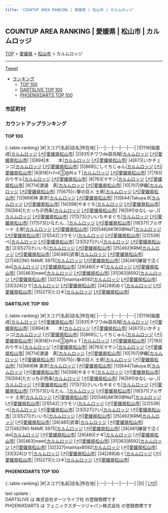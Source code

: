 ```yaml
---
title: 'COUNTUP AREA RANKING | 愛媛県 | 松山市 | カルムロッジ'
---
```

## COUNTUP AREA RANKING | 愛媛県 | 松山市 | カルムロッジ

[TOP](/darts/rank/) > [愛媛県](/darts/rank/愛媛県/) > [松山市](/darts/rank/愛媛県/松山市/) > カルムロッジ

___

<a href="https://twitter.com/share?ref_src=twsrc%5Etfw" data-text="COUNTUP AREA RANKING | 愛媛県松山市カルムロッジ" class="twitter-share-button" data-hashtags="DARTSLIVE,PHOENIXDARTS,darts,ダーツ" data-show-count="false">Tweet</a>

* [ランキング](#カウントアップランキング)
    * [TOP 100](#top-100)
    * [DARTSLIVE TOP 100](#dartslive-top-100)
    * [PHOENIXDARTS TOP 100](#phoenixdarts-top-100)

### 市区町村

<ul>

</ul>

### カウントアップランキング

#### TOP 100



{:.table-ranking}
|#|スコア|名前|店名|所在地|
|---|---|---|---|---|
|1|1116|<span class="rank-name-dl">稲葉 成</span>|<a href="/darts/rank/shops/19ace5b871396ed258d385ea46352d8f.html">カルムロッジ</a> <a href="https://search.dartslive.com/jp/shop/19ace5b871396ed258d385ea46352d8f">[↗]</a>|<a href="/darts/rank/愛媛県/松山市">愛媛県松山市</a>|
|2|931|<span class="rank-name-dl">チワワde惡烏賊</span>|<a href="/darts/rank/shops/19ace5b871396ed258d385ea46352d8f.html">カルムロッジ</a> <a href="https://search.dartslive.com/jp/shop/19ace5b871396ed258d385ea46352d8f">[↗]</a>|<a href="/darts/rank/愛媛県/松山市">愛媛県松山市</a>|
|3|894|<span class="rank-name-dl">木　　木</span>|<a href="/darts/rank/shops/19ace5b871396ed258d385ea46352d8f.html">カルムロッジ</a> <a href="https://search.dartslive.com/jp/shop/19ace5b871396ed258d385ea46352d8f">[↗]</a>|<a href="/darts/rank/愛媛県/松山市">愛媛県松山市</a>|
|4|873|<span class="rank-name-dl">いかチェンコ</span>|<a href="/darts/rank/shops/19ace5b871396ed258d385ea46352d8f.html">カルムロッジ</a> <a href="https://search.dartslive.com/jp/shop/19ace5b871396ed258d385ea46352d8f">[↗]</a>|<a href="/darts/rank/愛媛県/松山市">愛媛県松山市</a>|
|5|869|<span class="rank-name-dl">にしぐちじゅん</span>|<a href="/darts/rank/shops/19ace5b871396ed258d385ea46352d8f.html">カルムロッジ</a> <a href="https://search.dartslive.com/jp/shop/19ace5b871396ed258d385ea46352d8f">[↗]</a>|<a href="/darts/rank/愛媛県/松山市">愛媛県松山市</a>|
|6|818|<span class="rank-name-dl">ﾁｬﾁｬｷ③@NａＴ</span>|<a href="/darts/rank/shops/19ace5b871396ed258d385ea46352d8f.html">カルムロッジ</a> <a href="https://search.dartslive.com/jp/shop/19ace5b871396ed258d385ea46352d8f">[↗]</a>|<a href="/darts/rank/愛媛県/松山市">愛媛県松山市</a>|
|7|783|<span class="rank-name-dl">のりザル</span>|<a href="/darts/rank/shops/19ace5b871396ed258d385ea46352d8f.html">カルムロッジ</a> <a href="https://search.dartslive.com/jp/shop/19ace5b871396ed258d385ea46352d8f">[↗]</a>|<a href="/darts/rank/愛媛県/松山市">愛媛県松山市</a>|
|8|763|<span class="rank-name-dl">マサシ</span>|<a href="/darts/rank/shops/19ace5b871396ed258d385ea46352d8f.html">カルムロッジ</a> <a href="https://search.dartslive.com/jp/shop/19ace5b871396ed258d385ea46352d8f">[↗]</a>|<a href="/darts/rank/愛媛県/松山市">愛媛県松山市</a>|
|9|714|<span class="rank-name-dl">渡邉　真</span>|<a href="/darts/rank/shops/19ace5b871396ed258d385ea46352d8f.html">カルムロッジ</a> <a href="https://search.dartslive.com/jp/shop/19ace5b871396ed258d385ea46352d8f">[↗]</a>|<a href="/darts/rank/愛媛県/松山市">愛媛県松山市</a>|
|10|707|<span class="rank-name-dl">伊織</span>|<a href="/darts/rank/shops/19ace5b871396ed258d385ea46352d8f.html">カルムロッジ</a> <a href="https://search.dartslive.com/jp/shop/19ace5b871396ed258d385ea46352d8f">[↗]</a>|<a href="/darts/rank/愛媛県/松山市">愛媛県松山市</a>|
|11|675|<span class="rank-name-dl">ﾄﾝ撃の巨人 土居</span>|<a href="/darts/rank/shops/19ace5b871396ed258d385ea46352d8f.html">カルムロッジ</a> <a href="https://search.dartslive.com/jp/shop/19ace5b871396ed258d385ea46352d8f">[↗]</a>|<a href="/darts/rank/愛媛県/松山市">愛媛県松山市</a>|
|12|669|<span class="rank-name-dl">林 美奈</span>|<a href="/darts/rank/shops/19ace5b871396ed258d385ea46352d8f.html">カルムロッジ</a> <a href="https://search.dartslive.com/jp/shop/19ace5b871396ed258d385ea46352d8f">[↗]</a>|<a href="/darts/rank/愛媛県/松山市">愛媛県松山市</a>|
|13|644|<span class="rank-name-dl">Takuya.B</span>|<a href="/darts/rank/shops/19ace5b871396ed258d385ea46352d8f.html">カルムロッジ</a> <a href="https://search.dartslive.com/jp/shop/19ace5b871396ed258d385ea46352d8f">[↗]</a>|<a href="/darts/rank/愛媛県/松山市">愛媛県松山市</a>|
|14|598|<span class="rank-name-dl">やまぐち</span>|<a href="/darts/rank/shops/19ace5b871396ed258d385ea46352d8f.html">カルムロッジ</a> <a href="https://search.dartslive.com/jp/shop/19ace5b871396ed258d385ea46352d8f">[↗]</a>|<a href="/darts/rank/愛媛県/松山市">愛媛県松山市</a>|
|15|594|<span class="rank-name-dl">ただっち＠西条</span>|<a href="/darts/rank/shops/19ace5b871396ed258d385ea46352d8f.html">カルムロッジ</a> <a href="https://search.dartslive.com/jp/shop/19ace5b871396ed258d385ea46352d8f">[↗]</a>|<a href="/darts/rank/愛媛県/松山市">愛媛県松山市</a>|
|16|591|<span class="rank-name-dl">ゆな(｡･ω･｡)</span>|<a href="/darts/rank/shops/19ace5b871396ed258d385ea46352d8f.html">カルムロッジ</a> <a href="https://search.dartslive.com/jp/shop/19ace5b871396ed258d385ea46352d8f">[↗]</a>|<a href="/darts/rank/愛媛県/松山市">愛媛県松山市</a>|
|17|573|<span class="rank-name-dl">けいいちやまぐち</span>|<a href="/darts/rank/shops/19ace5b871396ed258d385ea46352d8f.html">カルムロッジ</a> <a href="https://search.dartslive.com/jp/shop/19ace5b871396ed258d385ea46352d8f">[↗]</a>|<a href="/darts/rank/愛媛県/松山市">愛媛県松山市</a>|
|17|573|<span class="rank-name-dl">ひなたん...</span>|<a href="/darts/rank/shops/19ace5b871396ed258d385ea46352d8f.html">カルムロッジ</a> <a href="https://search.dartslive.com/jp/shop/19ace5b871396ed258d385ea46352d8f">[↗]</a>|<a href="/darts/rank/愛媛県/松山市">愛媛県松山市</a>|
|19|571|<span class="rank-name-dl">ブルザード 土居</span>|<a href="/darts/rank/shops/19ace5b871396ed258d385ea46352d8f.html">カルムロッジ</a> <a href="https://search.dartslive.com/jp/shop/19ace5b871396ed258d385ea46352d8f">[↗]</a>|<a href="/darts/rank/愛媛県/松山市">愛媛県松山市</a>|
|20|546|<span class="rank-name-dl">AK1K0@NaT</span>|<a href="/darts/rank/shops/19ace5b871396ed258d385ea46352d8f.html">カルムロッジ</a> <a href="https://search.dartslive.com/jp/shop/19ace5b871396ed258d385ea46352d8f">[↗]</a>|<a href="/darts/rank/愛媛県/松山市">愛媛県松山市</a>|
|21|542|<span class="rank-name-dl">コウモリ</span>|<a href="/darts/rank/shops/19ace5b871396ed258d385ea46352d8f.html">カルムロッジ</a> <a href="https://search.dartslive.com/jp/shop/19ace5b871396ed258d385ea46352d8f">[↗]</a>|<a href="/darts/rank/愛媛県/松山市">愛媛県松山市</a>|
|22|539|<span class="rank-name-dl">ぺ</span>|<a href="/darts/rank/shops/19ace5b871396ed258d385ea46352d8f.html">カルムロッジ</a> <a href="https://search.dartslive.com/jp/shop/19ace5b871396ed258d385ea46352d8f">[↗]</a>|<a href="/darts/rank/愛媛県/松山市">愛媛県松山市</a>|
|23|527|<span class="rank-name-dl">けい</span>|<a href="/darts/rank/shops/19ace5b871396ed258d385ea46352d8f.html">カルムロッジ</a> <a href="https://search.dartslive.com/jp/shop/19ace5b871396ed258d385ea46352d8f">[↗]</a>|<a href="/darts/rank/愛媛県/松山市">愛媛県松山市</a>|
|23|527|<span class="rank-name-dl">けいいち</span>|<a href="/darts/rank/shops/19ace5b871396ed258d385ea46352d8f.html">カルムロッジ</a> <a href="https://search.dartslive.com/jp/shop/19ace5b871396ed258d385ea46352d8f">[↗]</a>|<a href="/darts/rank/愛媛県/松山市">愛媛県松山市</a>|
|25|492|<span class="rank-name-dl">KRM</span>|<a href="/darts/rank/shops/19ace5b871396ed258d385ea46352d8f.html">カルムロッジ</a> <a href="https://search.dartslive.com/jp/shop/19ace5b871396ed258d385ea46352d8f">[↗]</a>|<a href="/darts/rank/愛媛県/松山市">愛媛県松山市</a>|
|26|485|<span class="rank-name-dl">武尊</span>|<a href="/darts/rank/shops/19ace5b871396ed258d385ea46352d8f.html">カルムロッジ</a> <a href="https://search.dartslive.com/jp/shop/19ace5b871396ed258d385ea46352d8f">[↗]</a>|<a href="/darts/rank/愛媛県/松山市">愛媛県松山市</a>|
|27|482|<span class="rank-name-dl">NO NAME 5975</span>|<a href="/darts/rank/shops/19ace5b871396ed258d385ea46352d8f.html">カルムロッジ</a> <a href="https://search.dartslive.com/jp/shop/19ace5b871396ed258d385ea46352d8f">[↗]</a>|<a href="/darts/rank/愛媛県/松山市">愛媛県松山市</a>|
|28|481|<span class="rank-name-dl">練習で泣く doi</span>|<a href="/darts/rank/shops/19ace5b871396ed258d385ea46352d8f.html">カルムロッジ</a> <a href="https://search.dartslive.com/jp/shop/19ace5b871396ed258d385ea46352d8f">[↗]</a>|<a href="/darts/rank/愛媛県/松山市">愛媛県松山市</a>|
|29|480|<span class="rank-name-dl">ナギ</span>|<a href="/darts/rank/shops/19ace5b871396ed258d385ea46352d8f.html">カルムロッジ</a> <a href="https://search.dartslive.com/jp/shop/19ace5b871396ed258d385ea46352d8f">[↗]</a>|<a href="/darts/rank/愛媛県/松山市">愛媛県松山市</a>|
|30|463|<span class="rank-name-dl">meet</span>|<a href="/darts/rank/shops/19ace5b871396ed258d385ea46352d8f.html">カルムロッジ</a> <a href="https://search.dartslive.com/jp/shop/19ace5b871396ed258d385ea46352d8f">[↗]</a>|<a href="/darts/rank/愛媛県/松山市">愛媛県松山市</a>|
|31|363|<span class="rank-name-dl">8592</span>|<a href="/darts/rank/shops/19ace5b871396ed258d385ea46352d8f.html">カルムロッジ</a> <a href="https://search.dartslive.com/jp/shop/19ace5b871396ed258d385ea46352d8f">[↗]</a>|<a href="/darts/rank/愛媛県/松山市">愛媛県松山市</a>|
|32|327|<span class="rank-name-dl">maintax8592</span>|<a href="/darts/rank/shops/19ace5b871396ed258d385ea46352d8f.html">カルムロッジ</a> <a href="https://search.dartslive.com/jp/shop/19ace5b871396ed258d385ea46352d8f">[↗]</a>|<a href="/darts/rank/愛媛県/松山市">愛媛県松山市</a>|
|33|324|<span class="rank-name-dl">ひで</span>|<a href="/darts/rank/shops/19ace5b871396ed258d385ea46352d8f.html">カルムロッジ</a> <a href="https://search.dartslive.com/jp/shop/19ace5b871396ed258d385ea46352d8f">[↗]</a>|<a href="/darts/rank/愛媛県/松山市">愛媛県松山市</a>|
|34|289|<span class="rank-name-dl">めぐ</span>|<a href="/darts/rank/shops/19ace5b871396ed258d385ea46352d8f.html">カルムロッジ</a> <a href="https://search.dartslive.com/jp/shop/19ace5b871396ed258d385ea46352d8f">[↗]</a>|<a href="/darts/rank/愛媛県/松山市">愛媛県松山市</a>|
|35|273|<span class="rank-name-dl">ヒロキ</span>|<a href="/darts/rank/shops/19ace5b871396ed258d385ea46352d8f.html">カルムロッジ</a> <a href="https://search.dartslive.com/jp/shop/19ace5b871396ed258d385ea46352d8f">[↗]</a>|<a href="/darts/rank/愛媛県/松山市">愛媛県松山市</a>|


#### DARTSLIVE TOP 100



{:.table-ranking}
|#|スコア|名前|店名|所在地|
|---|---|---|---|---|
|1|1116|<span class="rank-name-dl">稲葉 成</span>|<a href="/darts/rank/shops/19ace5b871396ed258d385ea46352d8f.html">カルムロッジ</a> <a href="https://search.dartslive.com/jp/shop/19ace5b871396ed258d385ea46352d8f">[↗]</a>|<a href="/darts/rank/愛媛県/松山市">愛媛県松山市</a>|
|2|931|<span class="rank-name-dl">チワワde惡烏賊</span>|<a href="/darts/rank/shops/19ace5b871396ed258d385ea46352d8f.html">カルムロッジ</a> <a href="https://search.dartslive.com/jp/shop/19ace5b871396ed258d385ea46352d8f">[↗]</a>|<a href="/darts/rank/愛媛県/松山市">愛媛県松山市</a>|
|3|894|<span class="rank-name-dl">木　　木</span>|<a href="/darts/rank/shops/19ace5b871396ed258d385ea46352d8f.html">カルムロッジ</a> <a href="https://search.dartslive.com/jp/shop/19ace5b871396ed258d385ea46352d8f">[↗]</a>|<a href="/darts/rank/愛媛県/松山市">愛媛県松山市</a>|
|4|873|<span class="rank-name-dl">いかチェンコ</span>|<a href="/darts/rank/shops/19ace5b871396ed258d385ea46352d8f.html">カルムロッジ</a> <a href="https://search.dartslive.com/jp/shop/19ace5b871396ed258d385ea46352d8f">[↗]</a>|<a href="/darts/rank/愛媛県/松山市">愛媛県松山市</a>|
|5|869|<span class="rank-name-dl">にしぐちじゅん</span>|<a href="/darts/rank/shops/19ace5b871396ed258d385ea46352d8f.html">カルムロッジ</a> <a href="https://search.dartslive.com/jp/shop/19ace5b871396ed258d385ea46352d8f">[↗]</a>|<a href="/darts/rank/愛媛県/松山市">愛媛県松山市</a>|
|6|818|<span class="rank-name-dl">ﾁｬﾁｬｷ③@NａＴ</span>|<a href="/darts/rank/shops/19ace5b871396ed258d385ea46352d8f.html">カルムロッジ</a> <a href="https://search.dartslive.com/jp/shop/19ace5b871396ed258d385ea46352d8f">[↗]</a>|<a href="/darts/rank/愛媛県/松山市">愛媛県松山市</a>|
|7|783|<span class="rank-name-dl">のりザル</span>|<a href="/darts/rank/shops/19ace5b871396ed258d385ea46352d8f.html">カルムロッジ</a> <a href="https://search.dartslive.com/jp/shop/19ace5b871396ed258d385ea46352d8f">[↗]</a>|<a href="/darts/rank/愛媛県/松山市">愛媛県松山市</a>|
|8|763|<span class="rank-name-dl">マサシ</span>|<a href="/darts/rank/shops/19ace5b871396ed258d385ea46352d8f.html">カルムロッジ</a> <a href="https://search.dartslive.com/jp/shop/19ace5b871396ed258d385ea46352d8f">[↗]</a>|<a href="/darts/rank/愛媛県/松山市">愛媛県松山市</a>|
|9|714|<span class="rank-name-dl">渡邉　真</span>|<a href="/darts/rank/shops/19ace5b871396ed258d385ea46352d8f.html">カルムロッジ</a> <a href="https://search.dartslive.com/jp/shop/19ace5b871396ed258d385ea46352d8f">[↗]</a>|<a href="/darts/rank/愛媛県/松山市">愛媛県松山市</a>|
|10|707|<span class="rank-name-dl">伊織</span>|<a href="/darts/rank/shops/19ace5b871396ed258d385ea46352d8f.html">カルムロッジ</a> <a href="https://search.dartslive.com/jp/shop/19ace5b871396ed258d385ea46352d8f">[↗]</a>|<a href="/darts/rank/愛媛県/松山市">愛媛県松山市</a>|
|11|675|<span class="rank-name-dl">ﾄﾝ撃の巨人 土居</span>|<a href="/darts/rank/shops/19ace5b871396ed258d385ea46352d8f.html">カルムロッジ</a> <a href="https://search.dartslive.com/jp/shop/19ace5b871396ed258d385ea46352d8f">[↗]</a>|<a href="/darts/rank/愛媛県/松山市">愛媛県松山市</a>|
|12|669|<span class="rank-name-dl">林 美奈</span>|<a href="/darts/rank/shops/19ace5b871396ed258d385ea46352d8f.html">カルムロッジ</a> <a href="https://search.dartslive.com/jp/shop/19ace5b871396ed258d385ea46352d8f">[↗]</a>|<a href="/darts/rank/愛媛県/松山市">愛媛県松山市</a>|
|13|644|<span class="rank-name-dl">Takuya.B</span>|<a href="/darts/rank/shops/19ace5b871396ed258d385ea46352d8f.html">カルムロッジ</a> <a href="https://search.dartslive.com/jp/shop/19ace5b871396ed258d385ea46352d8f">[↗]</a>|<a href="/darts/rank/愛媛県/松山市">愛媛県松山市</a>|
|14|598|<span class="rank-name-dl">やまぐち</span>|<a href="/darts/rank/shops/19ace5b871396ed258d385ea46352d8f.html">カルムロッジ</a> <a href="https://search.dartslive.com/jp/shop/19ace5b871396ed258d385ea46352d8f">[↗]</a>|<a href="/darts/rank/愛媛県/松山市">愛媛県松山市</a>|
|15|594|<span class="rank-name-dl">ただっち＠西条</span>|<a href="/darts/rank/shops/19ace5b871396ed258d385ea46352d8f.html">カルムロッジ</a> <a href="https://search.dartslive.com/jp/shop/19ace5b871396ed258d385ea46352d8f">[↗]</a>|<a href="/darts/rank/愛媛県/松山市">愛媛県松山市</a>|
|16|591|<span class="rank-name-dl">ゆな(｡･ω･｡)</span>|<a href="/darts/rank/shops/19ace5b871396ed258d385ea46352d8f.html">カルムロッジ</a> <a href="https://search.dartslive.com/jp/shop/19ace5b871396ed258d385ea46352d8f">[↗]</a>|<a href="/darts/rank/愛媛県/松山市">愛媛県松山市</a>|
|17|573|<span class="rank-name-dl">けいいちやまぐち</span>|<a href="/darts/rank/shops/19ace5b871396ed258d385ea46352d8f.html">カルムロッジ</a> <a href="https://search.dartslive.com/jp/shop/19ace5b871396ed258d385ea46352d8f">[↗]</a>|<a href="/darts/rank/愛媛県/松山市">愛媛県松山市</a>|
|17|573|<span class="rank-name-dl">ひなたん...</span>|<a href="/darts/rank/shops/19ace5b871396ed258d385ea46352d8f.html">カルムロッジ</a> <a href="https://search.dartslive.com/jp/shop/19ace5b871396ed258d385ea46352d8f">[↗]</a>|<a href="/darts/rank/愛媛県/松山市">愛媛県松山市</a>|
|19|571|<span class="rank-name-dl">ブルザード 土居</span>|<a href="/darts/rank/shops/19ace5b871396ed258d385ea46352d8f.html">カルムロッジ</a> <a href="https://search.dartslive.com/jp/shop/19ace5b871396ed258d385ea46352d8f">[↗]</a>|<a href="/darts/rank/愛媛県/松山市">愛媛県松山市</a>|
|20|546|<span class="rank-name-dl">AK1K0@NaT</span>|<a href="/darts/rank/shops/19ace5b871396ed258d385ea46352d8f.html">カルムロッジ</a> <a href="https://search.dartslive.com/jp/shop/19ace5b871396ed258d385ea46352d8f">[↗]</a>|<a href="/darts/rank/愛媛県/松山市">愛媛県松山市</a>|
|21|542|<span class="rank-name-dl">コウモリ</span>|<a href="/darts/rank/shops/19ace5b871396ed258d385ea46352d8f.html">カルムロッジ</a> <a href="https://search.dartslive.com/jp/shop/19ace5b871396ed258d385ea46352d8f">[↗]</a>|<a href="/darts/rank/愛媛県/松山市">愛媛県松山市</a>|
|22|539|<span class="rank-name-dl">ぺ</span>|<a href="/darts/rank/shops/19ace5b871396ed258d385ea46352d8f.html">カルムロッジ</a> <a href="https://search.dartslive.com/jp/shop/19ace5b871396ed258d385ea46352d8f">[↗]</a>|<a href="/darts/rank/愛媛県/松山市">愛媛県松山市</a>|
|23|527|<span class="rank-name-dl">けい</span>|<a href="/darts/rank/shops/19ace5b871396ed258d385ea46352d8f.html">カルムロッジ</a> <a href="https://search.dartslive.com/jp/shop/19ace5b871396ed258d385ea46352d8f">[↗]</a>|<a href="/darts/rank/愛媛県/松山市">愛媛県松山市</a>|
|23|527|<span class="rank-name-dl">けいいち</span>|<a href="/darts/rank/shops/19ace5b871396ed258d385ea46352d8f.html">カルムロッジ</a> <a href="https://search.dartslive.com/jp/shop/19ace5b871396ed258d385ea46352d8f">[↗]</a>|<a href="/darts/rank/愛媛県/松山市">愛媛県松山市</a>|
|25|492|<span class="rank-name-dl">KRM</span>|<a href="/darts/rank/shops/19ace5b871396ed258d385ea46352d8f.html">カルムロッジ</a> <a href="https://search.dartslive.com/jp/shop/19ace5b871396ed258d385ea46352d8f">[↗]</a>|<a href="/darts/rank/愛媛県/松山市">愛媛県松山市</a>|
|26|485|<span class="rank-name-dl">武尊</span>|<a href="/darts/rank/shops/19ace5b871396ed258d385ea46352d8f.html">カルムロッジ</a> <a href="https://search.dartslive.com/jp/shop/19ace5b871396ed258d385ea46352d8f">[↗]</a>|<a href="/darts/rank/愛媛県/松山市">愛媛県松山市</a>|
|27|482|<span class="rank-name-dl">NO NAME 5975</span>|<a href="/darts/rank/shops/19ace5b871396ed258d385ea46352d8f.html">カルムロッジ</a> <a href="https://search.dartslive.com/jp/shop/19ace5b871396ed258d385ea46352d8f">[↗]</a>|<a href="/darts/rank/愛媛県/松山市">愛媛県松山市</a>|
|28|481|<span class="rank-name-dl">練習で泣く doi</span>|<a href="/darts/rank/shops/19ace5b871396ed258d385ea46352d8f.html">カルムロッジ</a> <a href="https://search.dartslive.com/jp/shop/19ace5b871396ed258d385ea46352d8f">[↗]</a>|<a href="/darts/rank/愛媛県/松山市">愛媛県松山市</a>|
|29|480|<span class="rank-name-dl">ナギ</span>|<a href="/darts/rank/shops/19ace5b871396ed258d385ea46352d8f.html">カルムロッジ</a> <a href="https://search.dartslive.com/jp/shop/19ace5b871396ed258d385ea46352d8f">[↗]</a>|<a href="/darts/rank/愛媛県/松山市">愛媛県松山市</a>|
|30|463|<span class="rank-name-dl">meet</span>|<a href="/darts/rank/shops/19ace5b871396ed258d385ea46352d8f.html">カルムロッジ</a> <a href="https://search.dartslive.com/jp/shop/19ace5b871396ed258d385ea46352d8f">[↗]</a>|<a href="/darts/rank/愛媛県/松山市">愛媛県松山市</a>|
|31|363|<span class="rank-name-dl">8592</span>|<a href="/darts/rank/shops/19ace5b871396ed258d385ea46352d8f.html">カルムロッジ</a> <a href="https://search.dartslive.com/jp/shop/19ace5b871396ed258d385ea46352d8f">[↗]</a>|<a href="/darts/rank/愛媛県/松山市">愛媛県松山市</a>|
|32|327|<span class="rank-name-dl">maintax8592</span>|<a href="/darts/rank/shops/19ace5b871396ed258d385ea46352d8f.html">カルムロッジ</a> <a href="https://search.dartslive.com/jp/shop/19ace5b871396ed258d385ea46352d8f">[↗]</a>|<a href="/darts/rank/愛媛県/松山市">愛媛県松山市</a>|
|33|324|<span class="rank-name-dl">ひで</span>|<a href="/darts/rank/shops/19ace5b871396ed258d385ea46352d8f.html">カルムロッジ</a> <a href="https://search.dartslive.com/jp/shop/19ace5b871396ed258d385ea46352d8f">[↗]</a>|<a href="/darts/rank/愛媛県/松山市">愛媛県松山市</a>|
|34|289|<span class="rank-name-dl">めぐ</span>|<a href="/darts/rank/shops/19ace5b871396ed258d385ea46352d8f.html">カルムロッジ</a> <a href="https://search.dartslive.com/jp/shop/19ace5b871396ed258d385ea46352d8f">[↗]</a>|<a href="/darts/rank/愛媛県/松山市">愛媛県松山市</a>|
|35|273|<span class="rank-name-dl">ヒロキ</span>|<a href="/darts/rank/shops/19ace5b871396ed258d385ea46352d8f.html">カルムロッジ</a> <a href="https://search.dartslive.com/jp/shop/19ace5b871396ed258d385ea46352d8f">[↗]</a>|<a href="/darts/rank/愛媛県/松山市">愛媛県松山市</a>|


#### PHOENIXDARTS TOP 100



{:.table-ranking}
|#|スコア|名前|店名|所在地|
|---|---|---|---|---|
||0|<span class="rank-name-dl"> </span>|<a href="/darts/rank/shops/.html"></a> <a href="">[↗]</a>|<a href="/darts/rank//"></a>|


<div class="footer border-top border-gray-light mt-5 pt-3 text-right text-gray">
    last update : <span style="font-weight: italic" id="foot_last_modified"></span><br />
    DARTSLIVE は 株式会社ダーツライブ社 の登録商標です<br />
    PHOENIXDARTS は フェニックスダーツジャパン株式会社 の登録商標です<br />
</div>

<script src="https://cdnjs.cloudflare.com/ajax/libs/jquery.tablesorter/2.31.3/js/jquery.tablesorter.min.js" integrity="sha512-qzgd5cYSZcosqpzpn7zF2ZId8f/8CHmFKZ8j7mU4OUXTNRd5g+ZHBPsgKEwoqxCtdQvExE5LprwwPAgoicguNg==" crossorigin="anonymous" referrerpolicy="no-referrer"></script>
<link rel="stylesheet" href="https://cdnjs.cloudflare.com/ajax/libs/jquery.tablesorter/2.31.3/css/theme.default.min.css" integrity="sha512-wghhOJkjQX0Lh3NSWvNKeZ0ZpNn+SPVXX1Qyc9OCaogADktxrBiBdKGDoqVUOyhStvMBmJQ8ZdMHiR3wuEq8+w==" crossorigin="anonymous" referrerpolicy="no-referrer" />
<script>
$(function() {
    $(".table-ranking").tablesorter({sortList:[[0, 0]]});
    $("#foot_last_modified").text(formatDate(new Date(document.lastModified), 'yyyy-MM-dd HH:mm:ss'));
});
</script>

<script async src="https://platform.twitter.com/widgets.js" charset="utf-8"></script>